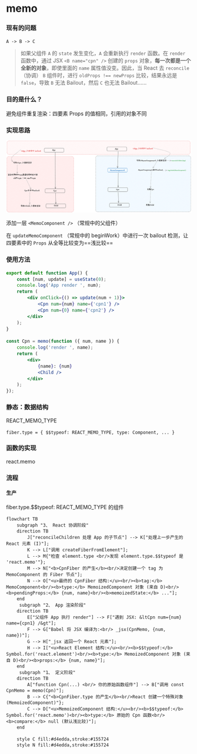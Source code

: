 # memo

### 现有的问题

`A -> B -> C`

> 如果父组件 `A` 的 `state` 发生变化，`A` 会重新执行 `render` 函数。在 `render` 函数中，通过 JSX `<B name="cpn" />` 创建的 `props` 对象，**每一次都是一个全新的对象**，即使里面的 `name` 属性值没变。因此，当 React 去 `reconcile`（协调） `B` 组件时，进行 `oldProps !== newProps` 比较，结果永远是 `false`，导致 `B` 无法 Bailout，然后 `C` 也无法 Bailout……

### 目的是什么？

避免组件重复渲染：四要素 Props 的值相同，引用的对象不同

### 实现思路

![alt text](memo的思路.excalidraw.png)

添加一层 `<MemoComponent />` （常规中的父组件）

在 `updateMemoComponent` （常规中的 beginWork）中进行一次 bailout 检测，让四要素中的 `Props` 从全等比较变为==浅比较==

### 使用方法

```jsx
export default function App() {
	const [num, update] = useState(0);
	console.log('App render ', num);
	return (
		<div onClick={() => update(num + 1)}>
			<Cpn num={num} name={'cpn1'} />
			<Cpn num={0} name={'cpn2'} />
		</div>
	);
}

const Cpn = memo(function ({ num, name }) {
	console.log('render ', name);
	return (
		<div>
			{name}: {num}
			<Child />
		</div>
	);
});
```

### 静态：数据结构

REACT_MEMO_TYPE

`fiber.type = { $$typeof: REACT_MEMO_TYPE, type: Component, ... }`

### 函数的实现

react.memo

### 流程

#### 生产

fiber.type.$$typeof: REACT_MEMO_TYPE 的组件

```mermaid
flowchart TB
    subgraph "3、 React 协调阶段"
    direction TB
        J["reconcileChildren 处理 App 的子节点"] --> K["处理上一步产生的 React 元素 (I)"];
        K --> L["调用 createFiberFromElement"];
        L --> M{"检查 element.type <br/>发现 element.type.$$typeof 是 'react.memo'"};
        M --> N["<b>CpnFiber 的产生</b><br/>决定创建一个 tag 为 MemoComponent 的 Fiber 节点"];
        N --> O["<u>最终的 CpnFiber 结构:</u><br/><b>tag:</b> MemoComponent<br/><b>type:</b> MemoizedComponent 对象 (来自 D)<br/><b>pendingProps:</b> {num, name}<br/><b>memoizedState:</b> ..."];
    end
     subgraph "2、 App 渲染阶段"
    direction TB
        E["父组件 App 执行 render"] --> F["遇到 JSX: &ltCpn num={num} name={cpn1} /&gt"];
        F --> G["Babel 将 JSX 编译为:<br/> _jsx(CpnMemo, {num, name})"];
        G --> H["_jsx 返回一个 React 元素"];
        H --> I["<u>React Element 结构:</u><br/><b>$$typeof:</b> Symbol.for('react.element')<br/><b>type:</b> MemoizedComponent 对象 (来自 D)<br/><b>props:</b> {num, name}"];
    end
     subgraph "1、 定义阶段"
    direction TB
        A["function Cpn(...) <br/> 你的原始函数组件"] --> B["调用 const CpnMemo = memo(Cpn)"];
        B --> C{"<b>CpnFiber.type 的产生</b><br/>React 创建一个特殊对象 (MemoizedComponent)"};
        C --> D["<u>MemoizedComponent 结构:</u><br/><b>$$typeof:</b> Symbol.for('react.memo')<br/><b>type:</b> 原始的 Cpn 函数<br/><b>compare:</b> null (默认浅比较)"];
    end

    style C fill:#d4edda,stroke:#155724
    style N fill:#d4edda,stroke:#155724
```
